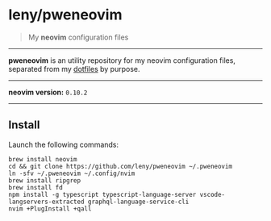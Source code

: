 # leny/pweneovim

> My **neovim** configuration files

* * *

**pweneovim** is an utility repository for my neovim configuration files, separated from my [dotfiles](https://github.com/leny/pwendok) by purpose.

* * *

**neovim version:** `0.10.2`

* * *

## Install

Launch the following commands:

    brew install neovim
	cd && git clone https://github.com/leny/pweneovim ~/.pweneovim
	ln -sfv ~/.pweneovim ~/.config/nvim	
	brew install ripgrep
	brew install fd
	npm install -g typescript typescript-language-server vscode-langservers-extracted graphql-language-service-cli
	nvim +PlugInstall +qall
